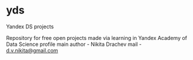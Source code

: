 # yds
Yandex DS projects

Repository for free open projects made via learning in Yandex Academy of Data Science profile
main author - Nikita Drachev
mail - d.v.nikita@gmail.com
